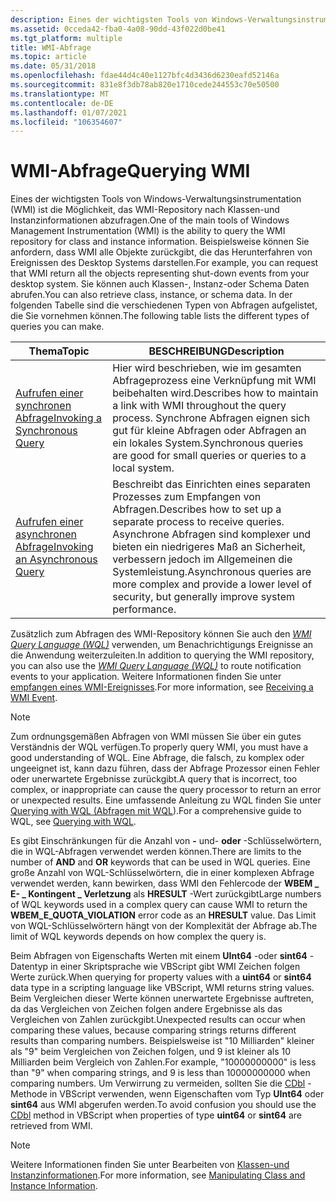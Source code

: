 ```yaml
---
description: Eines der wichtigsten Tools von Windows-Verwaltungsinstrumentation (WMI) ist die Möglichkeit, das WMI-Repository nach Klassen-und Instanzinformationen abzufragen.
ms.assetid: 0cceda42-fba0-4a08-90dd-43f022d0be41
ms.tgt_platform: multiple
title: WMI-Abfrage
ms.topic: article
ms.date: 05/31/2018
ms.openlocfilehash: fdae44d4c40e1127bfc4d3436d6230eafd52146a
ms.sourcegitcommit: 831e8f3db78ab820e1710cede244553c70e50500
ms.translationtype: MT
ms.contentlocale: de-DE
ms.lasthandoff: 01/07/2021
ms.locfileid: "106354607"
---
```

# <a name="querying-wmi"></a><span data-ttu-id="f2474-103">WMI-Abfrage</span><span class="sxs-lookup"><span data-stu-id="f2474-103">Querying WMI</span></span>

<span data-ttu-id="f2474-104">Eines der wichtigsten Tools von Windows-Verwaltungsinstrumentation (WMI) ist die Möglichkeit, das WMI-Repository nach Klassen-und Instanzinformationen abzufragen.</span><span class="sxs-lookup"><span data-stu-id="f2474-104">One of the main tools of Windows Management Instrumentation (WMI) is the ability to query the WMI repository for class and instance information.</span></span> <span data-ttu-id="f2474-105">Beispielsweise können Sie anfordern, dass WMI alle Objekte zurückgibt, die das Herunterfahren von Ereignissen des Desktop Systems darstellen.</span><span class="sxs-lookup"><span data-stu-id="f2474-105">For example, you can request that WMI return all the objects representing shut-down events from your desktop system.</span></span> <span data-ttu-id="f2474-106">Sie können auch Klassen-, Instanz-oder Schema Daten abrufen.</span><span class="sxs-lookup"><span data-stu-id="f2474-106">You can also retrieve class, instance, or schema data.</span></span> <span data-ttu-id="f2474-107">In der folgenden Tabelle sind die verschiedenen Typen von Abfragen aufgelistet, die Sie vornehmen können.</span><span class="sxs-lookup"><span data-stu-id="f2474-107">The following table lists the different types of queries you can make.</span></span>



| <span data-ttu-id="f2474-108">Thema</span><span class="sxs-lookup"><span data-stu-id="f2474-108">Topic</span></span>                                                                | <span data-ttu-id="f2474-109">BESCHREIBUNG</span><span class="sxs-lookup"><span data-stu-id="f2474-109">Description</span></span>                                                                                                                                                                                      |
|----------------------------------------------------------------------|--------------------------------------------------------------------------------------------------------------------------------------------------------------------------------------------------|
| [<span data-ttu-id="f2474-110">Aufrufen einer synchronen Abfrage</span><span class="sxs-lookup"><span data-stu-id="f2474-110">Invoking a Synchronous Query</span></span>](invoking-a-synchronous-query.md)     | <span data-ttu-id="f2474-111">Hier wird beschrieben, wie im gesamten Abfrageprozess eine Verknüpfung mit WMI beibehalten wird.</span><span class="sxs-lookup"><span data-stu-id="f2474-111">Describes how to maintain a link with WMI throughout the query process.</span></span> <span data-ttu-id="f2474-112">Synchrone Abfragen eignen sich gut für kleine Abfragen oder Abfragen an ein lokales System.</span><span class="sxs-lookup"><span data-stu-id="f2474-112">Synchronous queries are good for small queries or queries to a local system.</span></span><br/>                                  |
| [<span data-ttu-id="f2474-113">Aufrufen einer asynchronen Abfrage</span><span class="sxs-lookup"><span data-stu-id="f2474-113">Invoking an Asynchronous Query</span></span>](invoking-an-asynchronous-query.md) | <span data-ttu-id="f2474-114">Beschreibt das Einrichten eines separaten Prozesses zum Empfangen von Abfragen.</span><span class="sxs-lookup"><span data-stu-id="f2474-114">Describes how to set up a separate process to receive queries.</span></span> <span data-ttu-id="f2474-115">Asynchrone Abfragen sind komplexer und bieten ein niedrigeres Maß an Sicherheit, verbessern jedoch im Allgemeinen die Systemleistung.</span><span class="sxs-lookup"><span data-stu-id="f2474-115">Asynchronous queries are more complex and provide a lower level of security, but generally improve system performance.</span></span><br/> |



 

<span data-ttu-id="f2474-116">Zusätzlich zum Abfragen des WMI-Repository können Sie auch den [*WMI Query Language (WQL)*](gloss-w.md) verwenden, um Benachrichtigungs Ereignisse an die Anwendung weiterzuleiten.</span><span class="sxs-lookup"><span data-stu-id="f2474-116">In addition to querying the WMI repository, you can also use the [*WMI Query Language (WQL)*](gloss-w.md) to route notification events to your application.</span></span> <span data-ttu-id="f2474-117">Weitere Informationen finden Sie unter [empfangen eines WMI-Ereignisses](receiving-a-wmi-event.md).</span><span class="sxs-lookup"><span data-stu-id="f2474-117">For more information, see [Receiving a WMI Event](receiving-a-wmi-event.md).</span></span>

> [!Note]
>
> <span data-ttu-id="f2474-118">Zum ordnungsgemäßen Abfragen von WMI müssen Sie über ein gutes Verständnis der WQL verfügen.</span><span class="sxs-lookup"><span data-stu-id="f2474-118">To properly query WMI, you must have a good understanding of WQL.</span></span> <span data-ttu-id="f2474-119">Eine Abfrage, die falsch, zu komplex oder ungeeignet ist, kann dazu führen, dass der Abfrage Prozessor einen Fehler oder unerwartete Ergebnisse zurückgibt.</span><span class="sxs-lookup"><span data-stu-id="f2474-119">A query that is incorrect, too complex, or inappropriate can cause the query processor to return an error or unexpected results.</span></span> <span data-ttu-id="f2474-120">Eine umfassende Anleitung zu WQL finden Sie unter [Querying with WQL (Abfragen mit WQL](querying-with-wql.md)).</span><span class="sxs-lookup"><span data-stu-id="f2474-120">For a comprehensive guide to WQL, see [Querying with WQL](querying-with-wql.md).</span></span>
>
> <span data-ttu-id="f2474-121">Es gibt Einschränkungen für die Anzahl von **-** und- **oder** -Schlüsselwörtern, die in WQL-Abfragen verwendet werden können.</span><span class="sxs-lookup"><span data-stu-id="f2474-121">There are limits to the number of **AND** and **OR** keywords that can be used in WQL queries.</span></span> <span data-ttu-id="f2474-122">Eine große Anzahl von WQL-Schlüsselwörtern, die in einer komplexen Abfrage verwendet werden, kann bewirken, dass WMI den Fehlercode der **WBEM \_ E- \_ Kontingent \_ Verletzung** als **HRESULT** -Wert zurückgibt</span><span class="sxs-lookup"><span data-stu-id="f2474-122">Large numbers of WQL keywords used in a complex query can cause WMI to return the **WBEM\_E\_QUOTA\_VIOLATION** error code as an **HRESULT** value.</span></span> <span data-ttu-id="f2474-123">Das Limit von WQL-Schlüsselwörtern hängt von der Komplexität der Abfrage ab.</span><span class="sxs-lookup"><span data-stu-id="f2474-123">The limit of WQL keywords depends on how complex the query is.</span></span>
>
> <span data-ttu-id="f2474-124">Beim Abfragen von Eigenschafts Werten mit einem **UInt64** -oder **sint64** -Datentyp in einer Skriptsprache wie VBScript gibt WMI Zeichen folgen Werte zurück.</span><span class="sxs-lookup"><span data-stu-id="f2474-124">When querying for property values with a **uint64** or **sint64** data type in a scripting language like VBScript, WMI returns string values.</span></span> <span data-ttu-id="f2474-125">Beim Vergleichen dieser Werte können unerwartete Ergebnisse auftreten, da das Vergleichen von Zeichen folgen andere Ergebnisse als das Vergleichen von Zahlen zurückgibt.</span><span class="sxs-lookup"><span data-stu-id="f2474-125">Unexpected results can occur when comparing these values, because comparing strings returns different results than comparing numbers.</span></span> <span data-ttu-id="f2474-126">Beispielsweise ist "10 Milliarden" kleiner als "9" beim Vergleichen von Zeichen folgen, und 9 ist kleiner als 10 Milliarden beim Vergleich von Zahlen.</span><span class="sxs-lookup"><span data-stu-id="f2474-126">For example, "10000000000" is less than "9" when comparing strings, and 9 is less than 10000000000 when comparing numbers.</span></span> <span data-ttu-id="f2474-127">Um Verwirrung zu vermeiden, sollten Sie die [CDbl](/previous-versions//ftekwwt0(v=vs.85)) -Methode in VBScript verwenden, wenn Eigenschaften vom Typ **UInt64** oder **sint64** aus WMI abgerufen werden.</span><span class="sxs-lookup"><span data-stu-id="f2474-127">To avoid confusion you should use the [CDbl](/previous-versions//ftekwwt0(v=vs.85)) method in VBScript when properties of type **uint64** or **sint64** are retrieved from WMI.</span></span>

 

> [!Note]  

 

<span data-ttu-id="f2474-128">Weitere Informationen finden Sie unter Bearbeiten von [Klassen-und Instanzinformationen](manipulating-class-and-instance-information.md).</span><span class="sxs-lookup"><span data-stu-id="f2474-128">For more information, see [Manipulating Class and Instance Information](manipulating-class-and-instance-information.md).</span></span>

 

